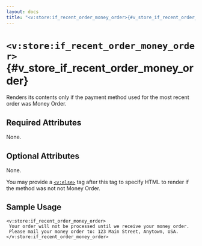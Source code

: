 ```yaml
---
layout: docs
title: "<v:store:if_recent_order_money_order>{#v_store_if_recent_order_money_order}"
---
```


# `<v:store:if_recent_order_money_order>`{#v_store_if_recent_order_money_order}

Renders its contents only if the payment method used for the most recent
order was Money Order.

## Required Attributes

None.

## Optional Attributes

None.

You may provide a [`<v:else>`](#v_else) tag after this tag to specify
HTML to render if the method was not not Money Order.

## Sample Usage

    <v:store:if_recent_order_money_order>
     Your order will not be processed until we receive your money order.  
     Please mail your money order to: 123 Main Street, Anytown, USA.
    </v:store:if_recent_order_money_order>
